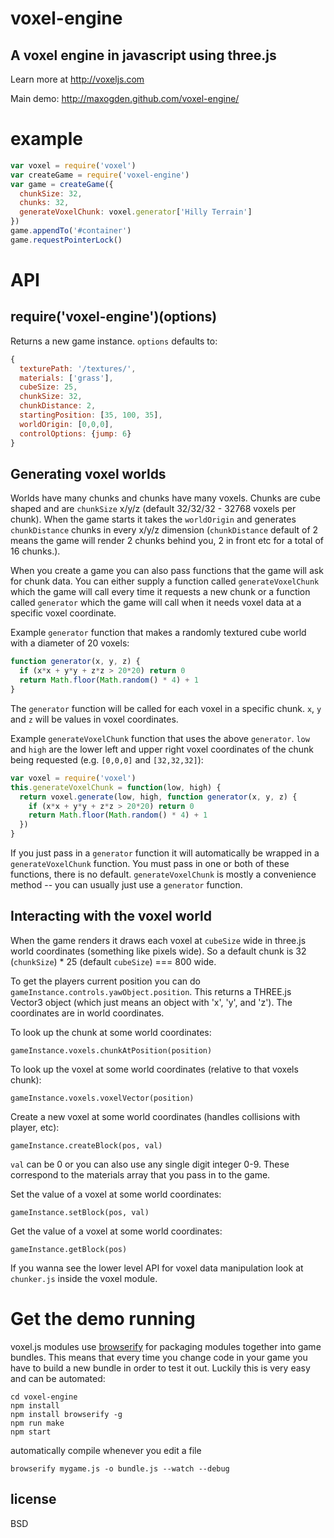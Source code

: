 # voxel-engine

## A voxel engine in javascript using three.js

Learn more at http://voxeljs.com

Main demo: http://maxogden.github.com/voxel-engine/

# example

``` js
var voxel = require('voxel')
var createGame = require('voxel-engine')
var game = createGame({
  chunkSize: 32,
  chunks: 32,
  generateVoxelChunk: voxel.generator['Hilly Terrain']
})
game.appendTo('#container')
game.requestPointerLock()
```

# API

## require('voxel-engine')(options)

Returns a new game instance. `options` defaults to:

```javascript
{
  texturePath: '/textures/',
  materials: ['grass'],
  cubeSize: 25,
  chunkSize: 32,
  chunkDistance: 2,
  startingPosition: [35, 100, 35],
  worldOrigin: [0,0,0],
  controlOptions: {jump: 6}
}
```

## Generating voxel worlds

Worlds have many chunks and chunks have many voxels. Chunks are cube shaped and are `chunkSize` x/y/z (default 32/32/32 - 32768 voxels per chunk). When the game starts it takes the `worldOrigin` and generates `chunkDistance` chunks in every x/y/z dimension (`chunkDistance` default of 2 means the game will render 2 chunks behind you, 2 in front etc for a total of 16 chunks.). 

When you create a game you can also pass functions that the game will ask for chunk data. You can either supply a function called `generateVoxelChunk` which the game will call every time it requests a new chunk or a function called `generator` which the game will call when it needs voxel data at a specific voxel coordinate. 

Example `generator` function that makes a randomly textured cube world with a diameter of 20 voxels:

```javascript
function generator(x, y, z) {
  if (x*x + y*y + z*z > 20*20) return 0
  return Math.floor(Math.random() * 4) + 1
}
```

The `generator` function will be called for each voxel in a specific chunk. `x`, `y` and `z` will be values in voxel coordinates.

Example `generateVoxelChunk` function that uses the above `generator`. `low` and `high` are the lower left and upper right voxel coordinates of the chunk being requested (e.g. `[0,0,0]` and `[32,32,32]`): 

```javascript
var voxel = require('voxel')
this.generateVoxelChunk = function(low, high) {
  return voxel.generate(low, high, function generator(x, y, z) {
    if (x*x + y*y + z*z > 20*20) return 0
    return Math.floor(Math.random() * 4) + 1
  })
}
```

If you just pass in a `generator` function it will automatically be wrapped in a `generateVoxelChunk` function. You must pass in one or both of these functions, there is no default. `generateVoxelChunk` is mostly a convenience method -- you can usually just use a `generator` function.

## Interacting with the voxel world

When the game renders it draws each voxel at `cubeSize` wide in three.js world coordinates (something like pixels wide). So a default chunk is 32 (`chunkSize`) * 25 (default `cubeSize`) === 800 wide.

To get the players current position you can do `gameInstance.controls.yawObject.position`. This returns a THREE.js Vector3 object (which just means an object with 'x', 'y', and 'z'). The coordinates are in world coordinates.


To look up the chunk at some world coordinates:

`gameInstance.voxels.chunkAtPosition(position)`

To look up the voxel at some world coordinates (relative to that voxels chunk):

`gameInstance.voxels.voxelVector(position)`

Create a new voxel at some world coordinates (handles collisions with player, etc):

`gameInstance.createBlock(pos, val)`

`val` can be 0 or you can also use any single digit integer 0-9. These correspond to the materials array that you pass in to the game.

Set the value of a voxel at some world coordinates:

`gameInstance.setBlock(pos, val)`

Get the value of a voxel at some world coordinates:

`gameInstance.getBlock(pos)`

If you wanna see the lower level API for voxel data manipulation look at `chunker.js` inside the voxel module.

# Get the demo running

voxel.js modules use [browserify](http://browserify.org) for packaging modules together into game bundles. This means that every time you change code in your game you have to build a new bundle in order to test it out. Luckily this is very easy and can be automated:

```
cd voxel-engine
npm install
npm install browserify -g
npm run make
npm start
```

automatically compile whenever you edit a file

```
browserify mygame.js -o bundle.js --watch --debug
```

## license

BSD
